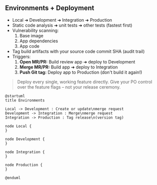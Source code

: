Environments + Deployment
-------------------------

- Local ➜ Development ➜ Integration ➜ Production
- Static code analysis ➜ unit tests ➜ other tests (fastest first)
- Vulnerability scanning:
  1. Base image
  1. App dependencies
  1. App code
- Tag build artifacts with your source code commit SHA (audit trail)
- Triggers:
  1. **Open MR/PR:** Build review app ➜ deploy to Development
  1. **Merge MR/PR:** Build app ➜ deploy to Integration
  1. **Push Git tag:** Deploy app to Production (don't build it again!)

> Deploy every single, working feature directly. Give your PO control over the feature flags – not your release ceremony.

```plantuml
@startuml
title Environments

Local -> Development : Create or update\nmerge request
Development -> Integration : Merge\nmerge request
Integration -> Production : Tag release\n(version tag)

node Local {
}

node Development {
}

node Integration {
}

node Production {
}

@enduml
```
